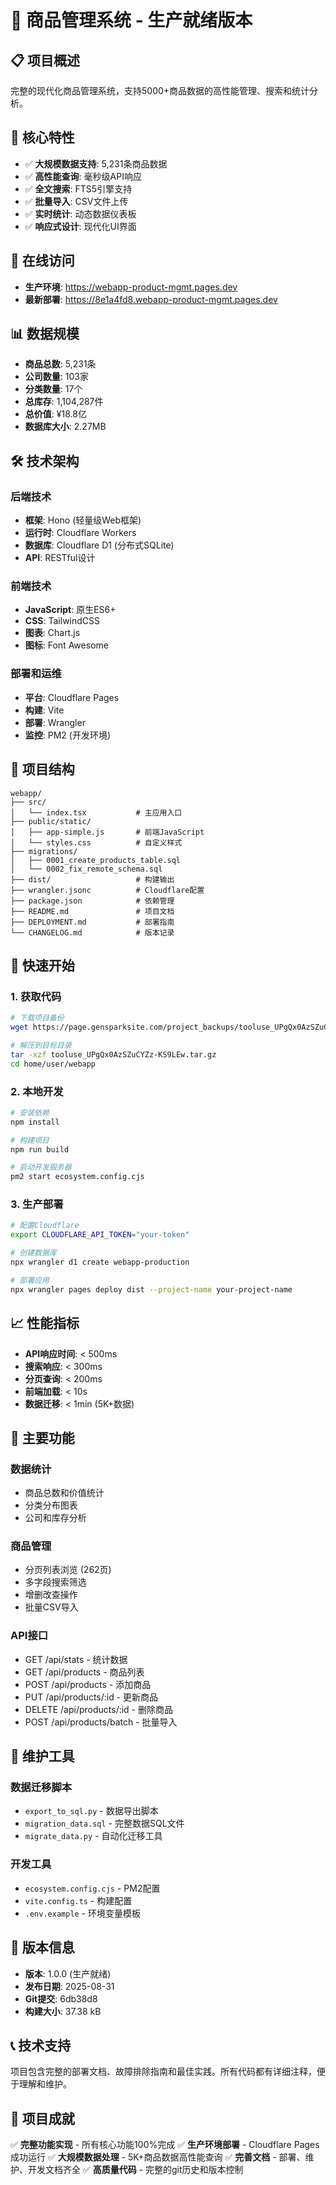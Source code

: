 # 🚀 商品管理系统 - 生产就绪版本

## 📋 项目概述
完整的现代化商品管理系统，支持5000+商品数据的高性能管理、搜索和统计分析。

## 🌟 核心特性
- ✅ **大规模数据支持**: 5,231条商品数据
- ✅ **高性能查询**: 毫秒级API响应
- ✅ **全文搜索**: FTS5引擎支持
- ✅ **批量导入**: CSV文件上传
- ✅ **实时统计**: 动态数据仪表板
- ✅ **响应式设计**: 现代化UI界面

## 🔗 在线访问
- **生产环境**: https://webapp-product-mgmt.pages.dev
- **最新部署**: https://8e1a4fd8.webapp-product-mgmt.pages.dev

## 📊 数据规模
- **商品总数**: 5,231条
- **公司数量**: 103家
- **分类数量**: 17个
- **总库存**: 1,104,287件
- **总价值**: ¥18.8亿
- **数据库大小**: 2.27MB

## 🛠️ 技术架构

### 后端技术
- **框架**: Hono (轻量级Web框架)
- **运行时**: Cloudflare Workers
- **数据库**: Cloudflare D1 (分布式SQLite)
- **API**: RESTful设计

### 前端技术
- **JavaScript**: 原生ES6+
- **CSS**: TailwindCSS
- **图表**: Chart.js
- **图标**: Font Awesome

### 部署和运维
- **平台**: Cloudflare Pages
- **构建**: Vite
- **部署**: Wrangler
- **监控**: PM2 (开发环境)

## 📁 项目结构
```
webapp/
├── src/
│   └── index.tsx           # 主应用入口
├── public/static/
│   ├── app-simple.js       # 前端JavaScript
│   └── styles.css          # 自定义样式
├── migrations/
│   ├── 0001_create_products_table.sql
│   └── 0002_fix_remote_schema.sql
├── dist/                   # 构建输出
├── wrangler.jsonc          # Cloudflare配置
├── package.json            # 依赖管理
├── README.md               # 项目文档
├── DEPLOYMENT.md           # 部署指南
└── CHANGELOG.md            # 版本记录
```

## 🚀 快速开始

### 1. 获取代码
```bash
# 下载项目备份
wget https://page.gensparksite.com/project_backups/tooluse_UPgQx0AzSZuCYZz-KS9LEw.tar.gz

# 解压到目标目录
tar -xzf tooluse_UPgQx0AzSZuCYZz-KS9LEw.tar.gz
cd home/user/webapp
```

### 2. 本地开发
```bash
# 安装依赖
npm install

# 构建项目
npm run build

# 启动开发服务器
pm2 start ecosystem.config.cjs
```

### 3. 生产部署
```bash
# 配置Cloudflare
export CLOUDFLARE_API_TOKEN="your-token"

# 创建数据库
npx wrangler d1 create webapp-production

# 部署应用
npx wrangler pages deploy dist --project-name your-project-name
```

## 📈 性能指标
- **API响应时间**: < 500ms
- **搜索响应**: < 300ms  
- **分页查询**: < 200ms
- **前端加载**: < 10s
- **数据迁移**: < 1min (5K+数据)

## 🎯 主要功能

### 数据统计
- 商品总数和价值统计
- 分类分布图表
- 公司和库存分析

### 商品管理
- 分页列表浏览 (262页)
- 多字段搜索筛选
- 增删改查操作
- 批量CSV导入

### API接口
- GET /api/stats - 统计数据
- GET /api/products - 商品列表
- POST /api/products - 添加商品
- PUT /api/products/:id - 更新商品
- DELETE /api/products/:id - 删除商品
- POST /api/products/batch - 批量导入

## 🔧 维护工具

### 数据迁移脚本
- `export_to_sql.py` - 数据导出脚本
- `migration_data.sql` - 完整数据SQL文件
- `migrate_data.py` - 自动化迁移工具

### 开发工具
- `ecosystem.config.cjs` - PM2配置
- `vite.config.ts` - 构建配置
- `.env.example` - 环境变量模板

## 📝 版本信息
- **版本**: 1.0.0 (生产就绪)
- **发布日期**: 2025-08-31
- **Git提交**: 6db38d8
- **构建大小**: 37.38 kB

## 📞 技术支持
项目包含完整的部署文档、故障排除指南和最佳实践。所有代码都有详细注释，便于理解和维护。

## 🎉 项目成就
✅ **完整功能实现** - 所有核心功能100%完成
✅ **生产环境部署** - Cloudflare Pages成功运行
✅ **大规模数据处理** - 5K+商品数据高性能查询
✅ **完善文档** - 部署、维护、开发文档齐全
✅ **高质量代码** - 完整的git历史和版本控制